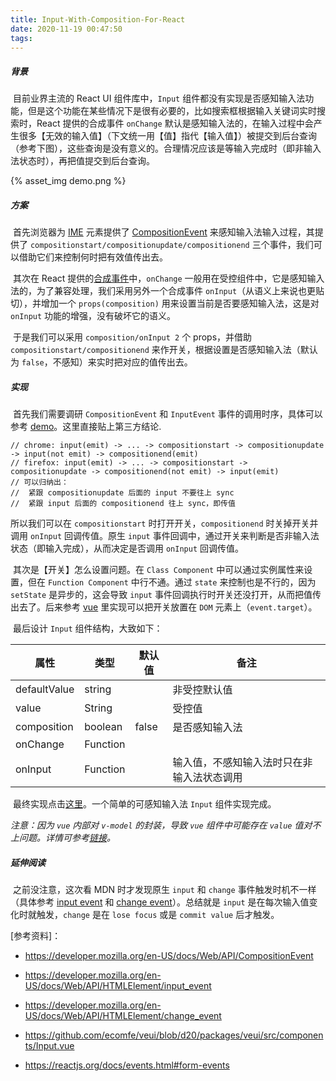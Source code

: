 ```yaml
---
title: Input-With-Composition-For-React
date: 2020-11-19 00:47:50
tags:
---
```

##### 背景
​	目前业界主流的 React UI 组件库中，`Input` 组件都没有实现是否感知输入法功能，但是这个功能在某些情况下是很有必要的，比如搜索框根据输入关键词实时搜索时，React 提供的合成事件 `onChange` 默认是感知输入法的，在输入过程中会产生很多【无效的输入值】（下文统一用【值】指代【输入值】）被提交到后台查询（参考下图），这些查询是没有意义的。合理情况应该是等输入完成时（即非输入法状态时），再把值提交到后台查询。

{% asset_img demo.png %}

##### 方案
​	首先浏览器为 [IME](https://developer.mozilla.org/en-US/docs/Glossary/input_method_editor) 元素提供了 [CompositionEvent](https://developer.mozilla.org/en-US/docs/Web/API/CompositionEvent) 来感知输入法输入过程，其提供了 `compositionstart/compositionupdate/compositionend` 三个事件，我们可以借助它们来控制何时把有效值传出去。

​	其次在 React 提供的[合成事件](https://reactjs.org/docs/events.html#form-events)中，`onChange` 一般用在受控组件中，它是感知输入法的，为了兼容处理，我们采用另外一个合成事件 `onInput`（从语义上来说也更贴切），并增加一个 `props(composition)` 用来设置当前是否要感知输入法，这是对 `onInput` 功能的增强，没有破坏它的语义。

​	于是我们可以采用 `composition/onInput 2` 个 props，并借助 `compositionstart/compositionend` 来作开关，根据设置是否感知输入法（默认为 `false`，不感知）来实时把对应的值传出去。

##### 实现

​	首先我们需要调研 `CompositionEvent` 和 `InputEvent` 事件的调用时序，具体可以参考 [demo](https://jsbin.com/nitamigabo/1/edit?html,js,console,output)。这里直接贴上第三方结论.

```
// chrome: input(emit) -> ... -> compositionstart -> compositionupdate -> input(not emit) -> compositionend(emit)
// firefox: input(emit) -> ... -> compositionstart -> compositionupdate -> compositionend(not emit) -> input(emit)
// 可以归纳出：
//  紧跟 compositionupdate 后面的 input 不要往上 sync
//  紧跟 input 后面的 compositionend 往上 sync，即传值
```

所以我们可以在 `compositionstart` 时打开开关，`compositionend` 时关掉开关并调用 `onInput` 回调传值。原生 `input` 事件回调中，通过开关来判断是否非输入法状态（即输入完成），从而决定是否调用 `onInput` 回调传值。

​	其次是【开关】怎么设置问题。在 `Class Component` 中可以通过实例属性来设置，但在 `Function Component` 中行不通。通过 `state` 来控制也是不行的，因为 `setState` 是异步的，这会导致 `input` 事件回调执行时开关还没打开，从而把值传出去了。后来参考 [vue](https://github.com/vuejs/vue/blob/52719ccab8fccffbdf497b96d3731dc86f04c1ce/src/platforms/web/runtime/directives/model.js#L131) 里实现可以把开关放置在 `DOM` 元素上（`event.target`）。

​	最后设计 `Input` 组件结构，大致如下：


| 属性 | 类型 | 默认值 | 备注 |
| ---- | ---- | ---- | ---- |
| defaultValue | string |      | 非受控默认值 |
| value | String | | 受控值 |
| composition | boolean | false | 是否感知输入法 |
| onChange | Function | |  |
| onInput | Function | | 输入值，不感知输入法时只在非输入法状态调用 |

​	最终实现点击[这里](https://codesandbox.io/s/input-with-composition-9mk8r)。一个简单的可感知输入法 `Input` 组件实现完成。

*注意：因为 `vue` 内部对 `v-model` 的封装，导致 `vue` 组件中可能存在 `value` 值对不上问题。详情可参考[链接](https://github.com/ecomfe/veui/blob/d20/packages/veui/src/components/Input.vue)。*

##### 延伸阅读

​	之前没注意，这次看 MDN 时才发现原生 `input` 和 `change` 事件触发时机不一样（具体参考 [input event](https://developer.mozilla.org/en-US/docs/Web/API/HTMLElement/input_event) 和 [change event](https://developer.mozilla.org/en-US/docs/Web/API/HTMLElement/change_event)）。总结就是 `input` 是在每次输入值变化时就触发，`change` 是在 `lose focus` 或是 `commit value` 后才触发。



[参考资料]：

* https://developer.mozilla.org/en-US/docs/Web/API/CompositionEvent
* https://developer.mozilla.org/en-US/docs/Web/API/HTMLElement/input_event
* https://developer.mozilla.org/en-US/docs/Web/API/HTMLElement/change_event

* https://github.com/ecomfe/veui/blob/d20/packages/veui/src/components/Input.vue
* https://reactjs.org/docs/events.html#form-events